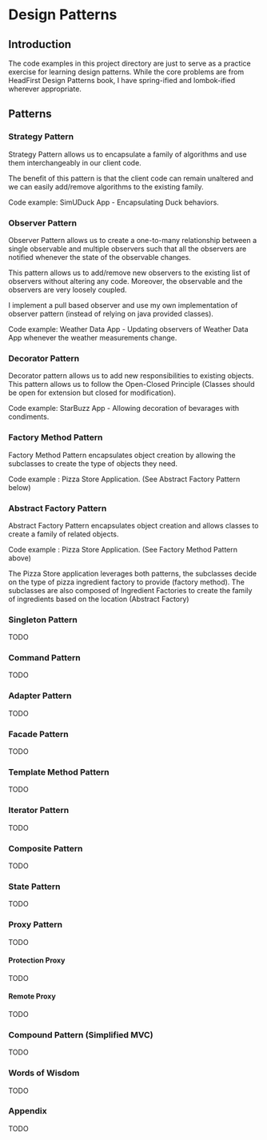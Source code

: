 # Design Patterns 

## Introduction
The code examples in this project directory are just to serve 
as a practice exercise for learning design patterns. While the
core problems are from HeadFirst Design Patterns book, I have 
spring-ified and lombok-ified wherever appropriate.

## Patterns
### Strategy Pattern
Strategy Pattern allows us to encapsulate a family of algorithms
and use them interchangeably in our client code. 

The benefit of this pattern is that the client code can remain
unaltered and we can easily add/remove algorithms to the existing family. 
  
Code example: SimUDuck App - Encapsulating Duck behaviors. 

### Observer Pattern 
Observer Pattern allows us to create a one-to-many relationship
between a single observable and multiple observers such that all
the observers are notified whenever the state of the observable 
changes.

This pattern allows us to add/remove new observers to the existing 
list of observers without altering any code. Moreover, the observable 
and the observers are very loosely coupled. 

I implement a pull based observer and use my own implementation of observer 
pattern (instead of relying on java provided classes). 

Code example: Weather Data App - Updating observers of Weather Data App whenever
the weather measurements change.  

### Decorator Pattern
Decorator pattern allows us to add new responsibilities to existing objects. 
This pattern allows us to follow the Open-Closed Principle (Classes should be open 
for extension but closed for modification). 

Code example: StarBuzz App - Allowing decoration of bevarages with condiments. 

### Factory Method Pattern 
Factory Method Pattern encapsulates object creation by allowing the subclasses to create 
the type of objects they need. 
 
Code example : Pizza Store Application. (See Abstract Factory Pattern below)

### Abstract Factory Pattern
Abstract Factory Pattern encapsulates object creation and allows classes to create a family
of related objects. 

Code example : Pizza Store Application. (See Factory Method Pattern above)

The Pizza Store application leverages both patterns, the subclasses decide on the type of pizza ingredient 
factory to provide (factory method). The subclasses are also composed of Ingredient Factories to 
create the family of ingredients based on the location (Abstract Factory)

### Singleton Pattern
TODO

### Command Pattern
TODO

### Adapter Pattern
TODO

### Facade Pattern
TODO

### Template Method Pattern
TODO

### Iterator Pattern
TODO

### Composite Pattern
TODO

### State Pattern
TODO

### Proxy Pattern
TODO 

#### Protection Proxy 
TODO

#### Remote Proxy
TODO

### Compound Pattern (Simplified MVC)
TODO

### Words of Wisdom
TODO

### Appendix
TODO
  

